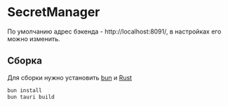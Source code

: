 # SecretManager
По умолчанию адрес бэкенда - http://localhost:8091/, в настройках его можно изменить.

## Сборка
Для сборки нужно установить [bun](https://bun.com/) и [Rust](https://rust-lang.org/)
```bash
bun install
bun tauri build
```